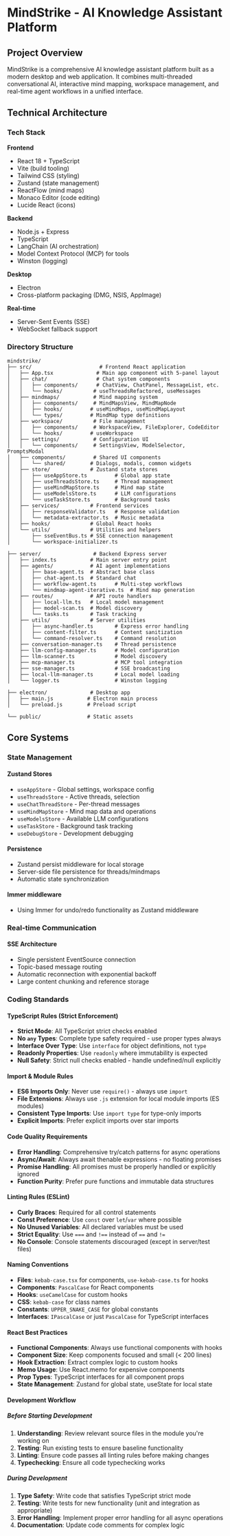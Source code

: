 # MindStrike - AI Knowledge Assistant Platform

## Project Overview

MindStrike is a comprehensive AI knowledge assistant platform built as a modern desktop and web application. It combines multi-threaded conversational AI, interactive mind mapping, workspace management, and real-time agent workflows in a unified interface.

## Technical Architecture

### Tech Stack

**Frontend**

- React 18 + TypeScript
- Vite (build tooling)
- Tailwind CSS (styling)
- Zustand (state management)
- ReactFlow (mind maps)
- Monaco Editor (code editing)
- Lucide React (icons)

**Backend**

- Node.js + Express
- TypeScript
- LangChain (AI orchestration)
- Model Context Protocol (MCP) for tools
- Winston (logging)

**Desktop**

- Electron
- Cross-platform packaging (DMG, NSIS, AppImage)

**Real-time**

- Server-Sent Events (SSE)
- WebSocket fallback support

### Directory Structure

```
mindstrike/
├── src/                      # Frontend React application
│   ├── App.tsx              # Main app component with 5-panel layout
│   ├── chat/                # Chat system components
│   │   ├── components/      # ChatView, ChatPanel, MessageList, etc.
│   │   └── hooks/          # useThreadsRefactored, useMessages
│   ├── mindmaps/           # Mind mapping system
│   │   ├── components/     # MindMapsView, MindMapNode
│   │   ├── hooks/         # useMindMaps, useMindMapLayout
│   │   └── types/         # MindMap type definitions
│   ├── workspace/          # File management
│   │   ├── components/     # WorkspaceView, FileExplorer, CodeEditor
│   │   └── hooks/         # useWorkspace
│   ├── settings/           # Configuration UI
│   │   └── components/     # SettingsView, ModelSelector, PromptsModal
│   ├── components/         # Shared UI components
│   │   └── shared/        # Dialogs, modals, common widgets
│   ├── store/             # Zustand state stores
│   │   ├── useAppStore.ts         # Global app state
│   │   ├── useThreadsStore.ts     # Thread management
│   │   ├── useMindMapStore.ts     # Mind map state
│   │   ├── useModelsStore.ts      # LLM configurations
│   │   └── useTaskStore.ts        # Background tasks
│   ├── services/          # Frontend services
│   │   ├── responseValidator.ts   # Response validation
│   │   └── metadata-extractor.ts  # Music metadata
│   ├── hooks/             # Global React hooks
│   └── utils/             # Utilities and helpers
│       ├── sseEventBus.ts # SSE connection management
│       └── workspace-initializer.ts

├── server/                 # Backend Express server
│   ├── index.ts           # Main server entry point
│   ├── agents/            # AI agent implementations
│   │   ├── base-agent.ts  # Abstract base class
│   │   ├── chat-agent.ts  # Standard chat
│   │   ├── workflow-agent.ts      # Multi-step workflows
│   │   └── mindmap-agent-iterative.ts  # Mind map generation
│   ├── routes/            # API route handlers
│   │   ├── local-llm.ts   # Local model management
│   │   ├── model-scan.ts  # Model discovery
│   │   └── tasks.ts       # Task tracking
│   ├── utils/             # Server utilities
│   │   ├── async-handler.ts       # Express error handling
│   │   ├── content-filter.ts      # Content sanitization
│   │   └── command-resolver.ts    # Command resolution
│   ├── conversation-manager.ts    # Thread persistence
│   ├── llm-config-manager.ts      # Model configuration
│   ├── llm-scanner.ts             # Model discovery
│   ├── mcp-manager.ts             # MCP tool integration
│   ├── sse-manager.ts             # SSE broadcasting
│   ├── local-llm-manager.ts       # Local model loading
│   └── logger.ts                  # Winston logging

├── electron/              # Desktop app
│   ├── main.js           # Electron main process
│   └── preload.js        # Preload script

└── public/               # Static assets
```

## Core Systems

### State Management

#### Zustand Stores

- `useAppStore` - Global settings, workspace config
- `useThreadsStore` - Active threads, selection
- `useChatThreadStore` - Per-thread messages
- `useMindMapStore` - Mind map data and operations
- `useModelsStore` - Available LLM configurations
- `useTaskStore` - Background task tracking
- `useDebugStore` - Development debugging

#### Persistence

- Zustand persist middleware for local storage
- Server-side file persistence for threads/mindmaps
- Automatic state synchronization

#### Immer middleware

- Using Immer for undo/redo functionality as Zustand middleware

### Real-time Communication

#### SSE Architecture

- Single persistent EventSource connection
- Topic-based message routing
- Automatic reconnection with exponential backoff
- Large content chunking and reference storage

### Coding Standards

#### TypeScript Rules (Strict Enforcement)

- **Strict Mode**: All TypeScript strict checks enabled
- **No `any` Types**: Complete type safety required - use proper types always
- **Interface Over Type**: Use `interface` for object definitions, not `type`
- **Readonly Properties**: Use `readonly` where immutability is expected
- **Null Safety**: Strict null checks enabled - handle undefined/null explicitly

#### Import & Module Rules

- **ES6 Imports Only**: Never use `require()` - always use `import`
- **File Extensions**: Always use `.js` extension for local module imports (ES modules)
- **Consistent Type Imports**: Use `import type` for type-only imports
- **Explicit Imports**: Prefer explicit imports over star imports

#### Code Quality Requirements

- **Error Handling**: Comprehensive try/catch patterns for async operations
- **Async/Await**: Always await thenable expressions - no floating promises
- **Promise Handling**: All promises must be properly handled or explicitly ignored
- **Function Purity**: Prefer pure functions and immutable data structures

#### Linting Rules (ESLint)

- **Curly Braces**: Required for all control statements
- **Const Preference**: Use `const` over `let`/`var` where possible
- **No Unused Variables**: All declared variables must be used
- **Strict Equality**: Use `===` and `!==` instead of `==` and `!=`
- **No Console**: Console statements discouraged (except in server/test files)

#### Naming Conventions

- **Files**: `kebab-case.tsx` for components, `use-kebab-case.ts` for hooks
- **Components**: `PascalCase` for React components
- **Hooks**: `useCamelCase` for custom hooks
- **CSS**: `kebab-case` for class names
- **Constants**: `UPPER_SNAKE_CASE` for global constants
- **Interfaces**: `IPascalCase` or just `PascalCase` for TypeScript interfaces

#### React Best Practices

- **Functional Components**: Always use functional components with hooks
- **Component Size**: Keep components focused and small (< 200 lines)
- **Hook Extraction**: Extract complex logic to custom hooks
- **Memo Usage**: Use React.memo for expensive components
- **Prop Types**: TypeScript interfaces for all component props
- **State Management**: Zustand for global state, useState for local state

#### Development Workflow

##### Before Starting Development

1. **Understanding**: Review relevant source files in the module you're working on
2. **Testing**: Run existing tests to ensure baseline functionality
3. **Linting**: Ensure code passes all linting rules before making changes
4. **Typechecking**: Ensure all code typechecking works

##### During Development

1. **Type Safety**: Write code that satisfies TypeScript strict mode
2. **Testing**: Write tests for new functionality (unit and integration as appropriate)
3. **Error Handling**: Implement proper error handling for all async operations
4. **Documentation**: Update code comments for complex logic
